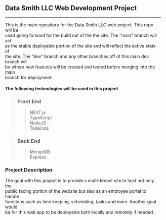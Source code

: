 ## Data Smith LLC Web Development Project
___

This is the main repository for the Data Smith LLC web project. This repo will be  
used going forward for the build out of the the site. The "main" branch will act  
as the stable deployable portion of the site and will reflect the active state of  
the site. The "dev" branch and any other branches off of this main dev branch will  
be where new features will be created and tested before merging into the main   
branch for deployment.

#### **The following technologies will be used in this project**
> ### **Front End**
>
>> NEXT.js  
>> TypeScript  
>> NodeJS  
>> Tailwinds

> ### **Back End**
>
>> MongoDB  
>> Express

### Project Description
The goal with this project is to provide a multi-tenant site to host not only the  
public facing portion of the website but also as an employee portal to handle  
functions such as time keeping, scheduling, tasks and more. Another goal would  
be for this web app to be deployable both locally and remotely if needed.